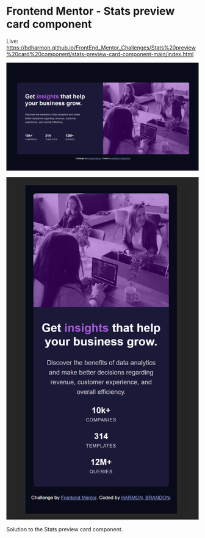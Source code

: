 # Frontend Mentor - Stats preview card component

Live: https://bdharmon.github.io/FrontEnd_Mentor_Challenges/Stats%20preview%20card%20component/stats-preview-card-component-main/index.html

![Desktop solution](./solution_screenshot/desktopView.png)

![Mobile solution](./solution_screenshot/mobileView.png)

Solution to the Stats preview card component.
